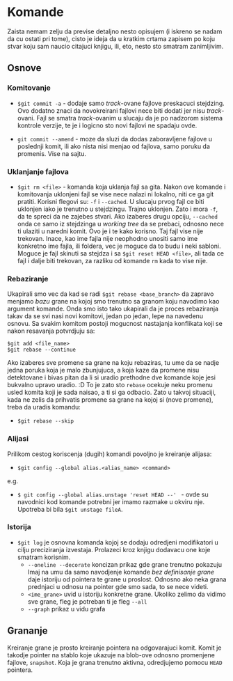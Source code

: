 # Komande 

Zaista nemam zelju da previse detaljno nesto opisujem 
(i iskreno se nadam da cu ostati pri tome), cisto je ideja
da u kratkim crtama zapisem po koju stvar koju sam naucio citajuci
knjigu, ili, eto, nesto sto smatram zanimljivim.

## Osnove

### Komitovanje

- `$git commit -a` - dodaje samo _track_-ovane fajlove preskacuci stejdzing.
Ovo dodatno znaci da novokreirani fajlovi nece biti dodati jer nisu _track_-ovani.
Fajl se smatra _track_-ovanim u slucaju da je po nadzorom sistema kontrole verzije,
te je i logicno sto novi fajlovi ne spadaju ovde.

- `git commit --amend` - moze da sluzi da dodas zaboravljene fajlove u poslednji
komit, ili ako nista nisi menjao od fajlova, samo poruku da promenis. Vise na sajtu.

### Uklanjanje fajlova

- `$git rm <file>` - komanda koja uklanja fajl sa gita.
Nakon ove komande i komitovanja uklonjeni fajl se vise nece nalazi ni lokalno, niti
ce ga git pratiti. Korisni flegovi su: `-f` i `--cached`. U slucaju prvog fajl ce biti
uklonjen iako je trenutno u stejdzingu. Trajno uklonjen. Zato i mora `-f`, da te spreci 
da ne zajebes stvari.
Ako izaberes drugu opciju, `--cached` onda ce samo iz stejdzinga u _working tree_ da se prebaci, odnosno nece ti ulaziti u 
naredni komit. Ovo je i te kako korisno. Taj fajl vise nije trekovan.
Inace, kao ime fajla nije neophodno unositi samo ime konkretno ime fajla, ili foldera,
vec je moguce da to budu i neki sabloni.
Moguce je fajl skinuti sa stejdza i sa `$git reset HEAD <file>`, ali tada ce fajl i dalje
biti trekovan, za razliku od komande `rm` kada to vise nije.

### Rebaziranje

Ukapirali smo vec da kad se radi `$git rebase <base_branch>` da zapravo menjamo _bazu_ grane na kojoj
smo trenutno sa granom koju navodimo kao argument komande. Onda smo isto tako ukapirali da je
proces rebaziranja takav da se svi nasi novi komitovi, jedan po jedan, lepe na navedenu osnovu.
Sa svakim komitom postoji mogucnost nastajanja konflikata koji se nakon resavanja potvrdjuju sa:

```
$git add <file_name> 
$git rebase --continue 
```

Ako izaberes sve promene sa grane na koju rebaziras, tu ume da se nadje jedna poruka koja je malo zbunjujuca, 
a koja kaze da promene nisu detektovane i bivas pitan da li si uradio prethodne dve komande 
koje jesi bukvalno upravo uradio. :D
To je zato sto `rebase` ocekuje neku promenu usled komita koji je sada naisao, a ti si ga odbacio.
Zato u takvoj situaciji, kada ne zelis da prihvatis promene sa grane na kojoj si (nove promene), treba
da uradis komandu:

- `$git rebase --skip`

### Alijasi

Prilikom cestog koriscenja (dugih) komandi povoljno je kreiranje alijasa:

- `$git config --global alias.<alias_name> <command>`

e.g.

- `$ git config --global alias.unstage 'reset HEAD --' ` - ovde su navodnici kod komande potrebni jer
imamo razmake u okviru nje. Upotreba bi bila `$git unstage fileA`.

### Istorija

- `$git log` je osnovna komanda kojoj se dodaju odredjeni modifikatori u cilju preciziranja izvestaja.
Prolazeci kroz knjigu dodavacu one koje smatram korisnim.
    - `--oneline --decorate` koncizan prikaz gde grane trenutno pokazuju
Imaj na umu da samo navodjenje komande _bez definisanje grane_ daje istoriju od pointera te grane u proslost. Odnosno ako neka grana
prednjaci u odnosu na pointer gde smo sada, to se nece videti.
    - `<ime_grane>` uvid u istoriju konkretne grane. Ukoliko zelimo da vidimo sve grane, fleg je potreban ti je fleg `--all`
    - `--graph` prikaz u vidu grafa

## Grananje

Kreiranje grane je prosto kreiranje pointera na odgovarajuci komit. Komit je takodje pointer na stablo
koje ukazuje na blob-ove odnosno promenjene fajlove, `snapshot`. Koja je grana trenutno aktivna, odredjujemo
pomocu `HEAD` pointera.